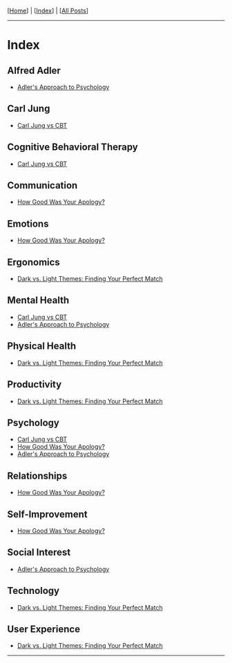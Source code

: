 [[Home]] | [[Index]] | [[All Posts]]

---

# Index

## Alfred Adler

- [Adler's Approach to Psychology]

## Carl Jung

- [Carl Jung vs CBT]

## Cognitive Behavioral Therapy

- [Carl Jung vs CBT]

## Communication

- [How Good Was Your Apology?]

## Emotions

- [How Good Was Your Apology?]

## Ergonomics

- [Dark vs. Light Themes: Finding Your Perfect Match]

## Mental Health

- [Carl Jung vs CBT]
- [Adler's Approach to Psychology]

## Physical Health

- [Dark vs. Light Themes: Finding Your Perfect Match]

## Productivity

- [Dark vs. Light Themes: Finding Your Perfect Match]

## Psychology

- [Carl Jung vs CBT]
- [How Good Was Your Apology?]
- [Adler's Approach to Psychology]

## Relationships

- [How Good Was Your Apology?]

## Self-Improvement

- [How Good Was Your Apology?]

## Social Interest

- [Adler's Approach to Psychology]

## Technology

- [Dark vs. Light Themes: Finding Your Perfect Match]

## User Experience

- [Dark vs. Light Themes: Finding Your Perfect Match]

---

[Home]: ../README.md
[Index]: ./index.md
[All Posts]: ./posts/posts.md
[How Good Was Your Apology?]: ./posts/2023-12-15_how_good_was_your_apology.md
[Adler's Approach to Psychology]: ./posts/2023-12-15_adlers_approach_to_psychology.md
[Carl Jung vs CBT]: ./posts/2023-12-14_carl_jung_vs_CBT.md
[Dark vs. Light Themes: Finding Your Perfect Match]: ./posts/2023-12-06_dark_vs_light_themes.md
